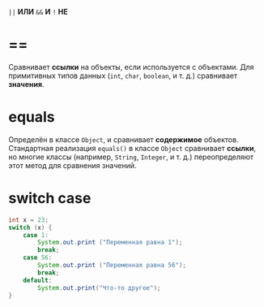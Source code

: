 `||` **ИЛИ**
`&&` **И**
`!` **НЕ**

# ==

Сравнивает **ссылки** на объекты, если используется с объектами.
Для примитивных типов данных (`int`, `char`, `boolean`, и т. д.) сравнивает **значения**.


# equals

Определён в классе `Object`, и сравнивает **содержимое** объектов.
Стандартная реализация `equals()` в классе `Object` сравнивает **ссылки**,
но многие классы (например, `String`, `Integer`, и т. д.) переопределяют этот метод для сравнения значений.

# switch case

```java
int x = 23;
switch (x) {
    case 1:
        System.out.print ("Переменная равна 1");
        break;
    case 56:
        System.out.print ("Переменная равна 56");
        break;
    default:
        System.out.print("Что-то другое");
}
```
